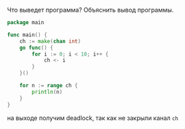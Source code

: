 Что выведет программа? Объяснить вывод программы.
```go
package main

func main() {
    ch := make(chan int)
    go func() {
        for i := 0; i < 10; i++ {
            ch <- i
        }
    }()

    for n := range ch {
		println(n)
    }
}
```
на выходе получим deadlock, так как не закрыли канал `ch`